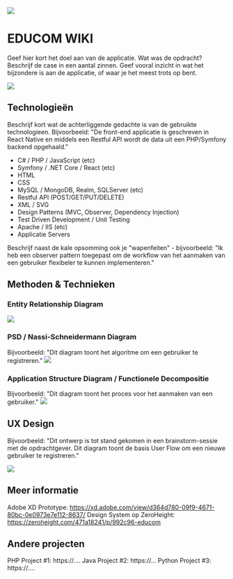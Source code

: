 <img src="assets/github/header-logo.png"/>

# EDUCOM WIKI

Geef hier kort het doel aan van de applicatie. Wat was de opdracht? Beschrijf de case in een aantal zinnen. Geef vooral inzicht in wat het bijzondere is aan de applicatie, of waar je het meest trots op bent.  

<img src="assets/github/educom-site.png"/>

## Technologieën

Beschrijf kort wat de achterliggende gedachte is van de gebruikte technologieen. Bijvoorbeeld: "De front-end applicatie is geschreven in React Native en middels een Restful API wordt de data uit een PHP/Symfony backend opgehaald."  

* C# / PHP / JavaScript (etc)
* Symfony / .NET Core / React (etc)
* HTML
* CSS
* MySQL / MongoDB, Realm, SQLServer (etc)
* Restful API (POST/GET/PUT/DELETE)
* XML / SVG
* Design Patterns (MVC, Observer, Dependency Injection)
* Test Driven Development / Unit Testing
* Apache / IIS (etc)
* Applicatie Servers

Beschrijf naast de kale opsomming ook je "wapenfeiten" - bijvoorbeeld: "Ik heb een observer pattern toegepast om de workflow van het aanmaken van een gebruiker flexibeler te kunnen implementeren."  

## Methoden & Technieken

### Entity Relationship Diagram
<img src="assets/github/erd.png" />

### PSD / Nassi-Schneidermann Diagram 
Bijvoorbeeld: "Dit diagram toont het algoritme om een gebruiker te registreren."
<img src="assets/github/psd.png" />

### Application Structure Diagram / Functionele Decompositie
Bijvoorbeeld: "Dit diagram toont het proces voor het aanmaken van een gebruiker."
<img src="assets/github/asd.png" />

## UX Design
Bijvoorbeeld: "Dit ontwerp is tot stand gekomen in een brainstorm-sessie met de opdrachtgever. Dit diagram toont de basis User Flow om een nieuwe gebruiker te registreren."  

<img src="assets/github/ux.jpg" />

## Meer informatie

Adobe XD Prototype: https://xd.adobe.com/view/d364d780-09f9-4671-80bc-0e0973e7e112-8637/
Design System op ZeroHeight: https://zeroheight.com/471a18241/p/992c96-educom

## Andere projecten

PHP Project #1: https://....
Java Project #2: https://...
Python Project #3: https://....
